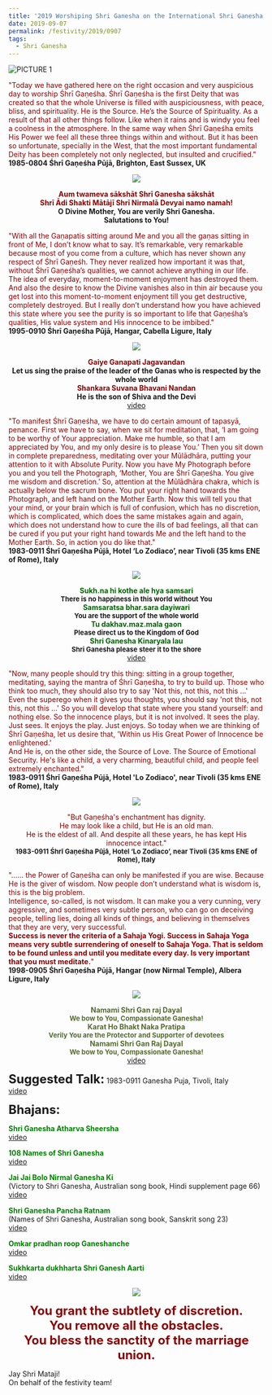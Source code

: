 ```yaml
---
title: '2019 Worshiping Shri Ganesha on the International Shri Ganesha Puja'
date: 2019-09-07
permalink: /festivity/2019/0907
tags:
  - Shri Ganesha
---
```


![PICTURE 1](/images/image1.png)

<p>
<font color="DarkRed">"Today we have gathered here on the right occasion and very auspicious day to worship Śhrī Gaṇeśha. Śhrī Gaṇeśha is the first Deity that was created so that the whole Universe is filled with auspiciousness, with peace, bliss, and spirituality. He is the Source. He’s the Source of Spirituality. As a result of that all other things follow. Like when it rains and is windy you feel a coolness in the atmosphere. In the same way when Śhrī Gaṇeśha emits His Power we feel all these three things within and without. But it has been so unfortunate, specially in the West, that the most important fundamental Deity has been completely not only neglected, but insulted and crucified."</font><br>
<b>1985-0804 Śhrī Gaṇeśha Pūjā, Brighton, East Sussex, UK</b>
</p>

<div style="text-align: center"><img src="/images/image51.png" /></div>

<p style="text-align:center;">
<font color="DarkRed"><b>Aum twameva sākshāt Shrī Ganesha sākshāt<br>
Shrī Ādi Shakti Mātājī Shrī Nirmalā Devyai namo namah!</b></font><br>
<b> O Divine Mother, You are verily Shri Ganesha.<br> 
Salutations to You!</b><br>
</p>

<p>
<font color="DarkRed">"With all the Gaṇapatis sitting around Me and you all the gaṇas sitting in front of Me, I don’t know what to say. It’s remarkable, very remarkable because most of you come from a culture, which has never shown any respect of Śhrī Gaṇeśh. They never realized how important it was that, without Śhrī Gaṇeśha’s qualities, we cannot achieve anything in our life.<br>
The idea of everyday, moment-to-moment enjoyment has destroyed them. And also the desire to know the Divine vanishes also in thin air because you get lost into this moment-to-moment enjoyment till you get destructive, completely destroyed. But I really don’t understand how you have achieved this state where you see the purity is so important to life that Gaṇeśha’s qualities, His value system and His innocence to be imbibed."</font><br>
<b>1995-0910 Śhrī Gaṇeśha Pūjā, Hangar, Cabella Ligure, Italy</b>
</p>

<div style="text-align: center"><img src="/images/image52.png" /></div>

<p style="text-align:center;">
<font color="DarkRed"><b>Gaiye Ganapati Jagavandan</b></font><br>
<b>Let us sing the praise of the leader of the Ganas who is respected by the whole world</b><br>
<font color="DarkRed"><b>Shankara Suvana Bhavani Nandan</b></font><br>
<b>He is the son of Shiva and the Devi</b><br>
<a href="www.youtube.com/watch?v=ilY4PAguS6A">video</a>
</p>

<p>
<font color="DarkRed">"To manifest Śhrī Gaṇeśha, we have to do certain amount of tapasyā, penance. First we have to say, when we sit for meditation, that, ‘I am going to be worthy of Your appreciation. Make me humble, so that I am appreciated by You, and my only desire is to please You.’ Then you sit down in complete preparedness, meditating over your Mūlādhāra, putting your attention to it with Absolute Purity. Now you have My Photograph before you and you tell the Photograph, ‘Mother, You are Śhrī Gaṇeśha. You give me wisdom and discretion.’ So, attention at the Mūlādhāra chakra, which is actually below the sacrum bone. You put your right hand towards the Photograph, and left hand on the Mother Earth. Now this will tell you that your mind, or your brain which is full of confusion, which has no discretion, which is complicated, which does the same mistakes again and again, which does not understand how to cure the ills of bad feelings, all that can be cured if you put your right hand towards Me and the left hand to the Mother Earth. So, in action you do like that."</font><br>
<b>1983-0911 Śhrī Gaṇeśha Pūjā, Hotel ‘Lo Zodiaco’, near Tivoli (35 kms ENE of Rome), Italy</b>
</p>

<div style="text-align: center"><img src="/images/image53.png" /></div>

<p style="text-align:center;">
<font color="DarkGreen"><b>Sukh.na hi kothe ale hya samsari</b></font><br>
<font size="-1"><b>There is no happiness in this world without You</b></font><br>
<font color="DarkGreen"><b>Samsaratsa bhar.sara dayiwari</b></font><br>
<font size="-1"><b>You are the support of the whole world</b></font><br>
<font color="DarkGreen"><b>Tu dakhav.maz.mala gaon</b></font><br>
<font size="-1"><b>Please direct us to the Kingdom of God</b></font><br>
<font color="DarkGreen"><b>Shri Ganesha Kinaryala lau</b></font><br>
<font size="-1"><b>Shri Ganesha please steer it to the shore</b></font><br>
<a href="https://www.youtube.com/watch?v=1ZZ57Fxd79Q">video</a>
</p>

<p>
<font color="DarkRed">"Now, many people should try this thing: sitting in a group together, meditating, saying the mantra of Śhrī Gaṇeśha, to try to build up. Those who think too much, they should also try to say 'Not this, not this, not this ...' Even the superego when it gives you thoughts, you should say 'not this, not this, not this ...' So you will develop that state where you stand yourself: and nothing else. So the innocence plays, but it is not involved. It sees the play. Just sees. It enjoys the play. Just enjoys. So today when we are thinking of Śhrī Gaṇeśha, let us desire that, 'Within us His Great Power of Innocence be enlightened.'<br>
And He is, on the other side, the Source of Love. The Source of Emotional Security. He's like a child, a very charming, beautiful child, and people feel extremely enchanted."</font><br>
<b>1983-0911 Śhrī Gaṇeśha Pūjā, Hotel 'Lo Zodiaco', near Tivoli (35 kms ENE of Rome), Italy</b>
</p>

<div style="text-align: center"><img src="/images/image54.png" /></div>

<p style="text-align:center;">
<font color="Maroon">"But Gaṇeśha's enchantment has dignity.<br> 
He may look like a child, but He is an old man.<br>
He is the eldest of all. And despite all these years, he has kept His innocence intact."</font><br>
<font size="-1"><b>1983-0911 Śhrī Gaṇeśha Pūjā, Hotel ‘Lo Zodiaco’, near Tivoli (35 kms ENE of Rome), Italy</b></font><br>
</p>

<p>
<font color="DarkRed">"...... the Power of Gaṇeśha can only be manifested if you are wise. Because He is the giver of wisdom. Now people don’t understand what is wisdom is, this is the big problem.<br>
Intelligence, so-called, is not wisdom. It can make you a very cunning, very aggressive, and sometimes very subtle person, who can go on deceiving people, telling lies, doing all kinds of things, and believing in themselves that they are very, very successful.<br>
<b>Success is never the criteria of a Sahaja Yogi. Success in Sahaja Yoga means very subtle surrendering of oneself to Sahaja Yoga. That is seldom to be found unless and until you meditate every day. Is very important that you must meditate.</b>"</font><br>
<b>1998-0905 Śhrī Gaṇeśha Pūjā, Hangar (now Nirmal Temple), Albera Ligure, Italy</b>
</p>

<div style="text-align: center"><img src="/images/image55.png" /></div>

<p style="color:DarkOliveGreen; text-align:center;">
<b>Namami Shri Gan raj Dayal</b><br>
<font size="-1"><b>We bow to You, Compassionate Ganesha!</b></font><br>
<b>Karat Ho Bhakt Naka Pratipa</b><br>
<font size="-1"><b>Verily You are the Protector and Supporter of devotees</b></font><br>
<b>Namami Shri Gan Raj Dayal</b><br>
<font size="-1"><b>We bow to You, Compassionate Ganesha!</b></font><br>
<a href="https://www.youtube.com/watch?v=K1R54Pk7-70"> video</a><br>
</p>

<font size="+2"><b>Suggested Talk:</b></font> 1983-0911 Ganesha Puja, Tivoli, Italy<br><a href="https://www.youtube.com/watch?v=o5j9eRdskGs"> video</a><br>

<font size="+2"><b>Bhajans:</b></font>

<p>
<font color="green"><b>Shri Ganesha Atharva Sheersha</b></font><br>
<a href="https://www.youtube.com/watch?v=Dxl42_lBRJ4"> video</a><br>
</p>

<p>
<font color="green"><b>108 Names of Shri Ganesha</b></font><br>
<a href="https://www.youtube.com/watch?v=LEoMVTD6Zuc">video</a>
</p>

<p>
<font color="green"><b>Jai Jai Bolo Nirmal Ganesha Ki</b></font><br>
(Victory to Shri Ganesha, Australian song book, Hindi supplement page 66)<br>
<a href="https://www.youtube.com/watch?v=9r2eVWLg4mo">video</a>
</p>

<p>
<font color="green"><b>Shri Ganesha Pancha Ratnam</b></font><br>
(Names of Shri Ganesha, Australian song book, Sanskrit song 23)<br>
<a href="https://www.youtube.com/watch?v=TxotrB3Gzo0">video</a>
</p>
 
<p>
<font color="green"><b>Omkar pradhan roop Ganeshanche</b></font><br>
<a href="https://www.youtube.com/watch?v=9saoYg9chB0">video</a> 
</p>

<p>
<font color="green"><b>Sukhkarta dukhharta Shri Ganesh Aarti</b></font><br>
<a href="https://www.youtube.com/watch?v=HNv44APLhL8&list=PLAFCF759D6F2B2407">video</a> 
</p>

<div style="text-align: center"><img src="/images/image56.png" /></div>

<p style="color:DarkRed; text-align:center;">
<font size="+2"><b>You grant the subtlety of discretion.<br> 
You remove all the obstacles.<br>
You bless the sanctity of the marriage union.</b></font><br>
</p>

Jay Shri Mataji!<br>
On behalf of the festivity team!